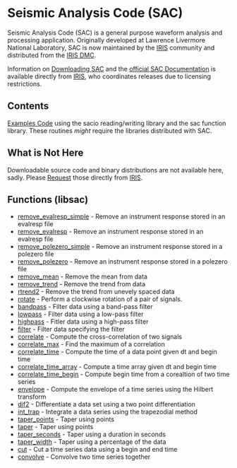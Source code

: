 # Seismic Analysis Code (SAC)

Seismic Analysis Code (SAC) is a general purpose waveform analysis and processing application.  Originally developed at Lawrence Livermore National Laboratory, SAC is now maintained by the [IRIS](https://www.iris.edu/hq/) community and distributed from the [IRIS DMC](https://ds.iris.edu/ds/nodes/dmc/).

Information on [Downloading SAC](https://ds.iris.edu/ds/nodes/dmc/forms/sac/) and the [official SAC Documentation](https://ds.iris.edu/files/sac-manual/manual.html) is available directly from [IRIS](https://www.iris.edu/hq/), who coordinates releases due to licensing restrictions.

## Contents
[Examples Code](./examples/) using the sacio reading/writing library and the sac function library.  These routines *might* require the libraries distributed with SAC.


## What is Not Here
Downloadable source code and binary distributions are not available here, sadly.  Please [Request](https://ds.iris.edu/ds/nodes/dmc/forms/sac/) those directly from [IRIS](https://www.iris.edu/hq/).

## Functions (libsac)
  - [remove_evalresp_simple](doc.md#Instrument-Removal-and-Deconvolution) - Remove an instrument response stored in an evalresp file
  - [remove_evalresp](doc.md#Instrument-Removal-and-Deconvolution) - Remove an instrument response stored in an evalresp file
  - [remove_polezero_simple](doc.md#Instrument-Removal-and-Deconvolution) - Remove an instrument response stored in a polezero file
  - [remove_polezero](doc.md#Instrument-Removal-and-Deconvolution) - Remove an instrument response stored in a polezero file
  - [remove_mean](doc.md#Remove-Mean) - Remove the mean from data
  - [remove_trend](doc.md#Remove-Trend) - Remove the trend from data
  - [rtrend2](doc.md#Remove-Trend---Uneven-data) - Remove the trend from unevely spaced data
  - [rotate](doc.md#Rotate) - Perform a clockwise rotation of a pair of signals.
  - [bandpass](doc.md#Filtering) - Filter data using a band-pass filter
  - [lowpass](doc.md#Filtering) - Filter data using a low-pass filter
  - [highpass](doc.md#Filtering) - Fitler data using a high-pass filter
  - [filter](doc.md#Filtering) - Filter data specifying the filter 
  - [correlate](doc.md#Cross-Correlation) - Compute the cross-correlation of two signals
  - [correlate_max](doc.md#Cross-Correlation-Extras) - Find the maximum of a correlation
  - [correlate_time](doc.md#Cross-Correlation-Extras) - Compute the time of a data point given dt and begin time
  - [correlate_time_array](doc.md#Cross-Correlation-Extras) - Compute a time array given dt and begin time
  - [correlate_time_begin](doc.md#Cross-Correlation-Extras) - Compute begin time from a corealtion of two time series
  - [envelope](doc.md#Envelope) - Compute the envelope of a time series using the Hilbert transform
  - [dif2](doc.md#Differentiate) - Differentiate a data set using a two point differentiation
  - [int_trap](doc.md#Integrate) - Integrate a data series using the trapezodial method
  - [taper_points](doc.md#Taper) - Taper using points
  - [taper](doc.md#Taper) - Taper using points
  - [taper_seconds](doc.md#Taper) - Taper using a duration in seconds
  - [taper_width](doc.md#Taper) - Taper using a percentage of the data
  - [cut](doc.md#Cut-Data) - Cut a time series data using a begin and end time
  - [convolve](doc.md#Convolve) - Convolve two time series together

